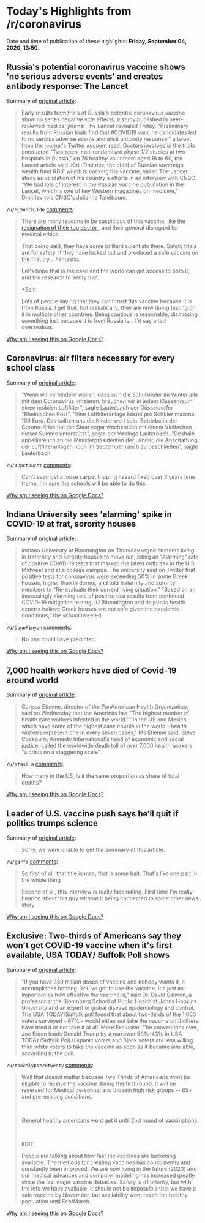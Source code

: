 # Today's Highlights from /r/coronavirus

Date and time of publication of these highlights: **Friday, September 04, 2020, 13:50**.

## Russia's potential coronavirus vaccine shows 'no serious adverse events' and creates antibody response: The Lancet

Summary of [original article](https://www.cnbc.com/2020/09/04/russian-coronavirus-vaccine-shows-no-serious-side-effects-lancet-says.html):

> Early results from trials of Russia's potential coronavirus vaccine show no series negative side effects, a study published in peer-reviewed medical journal The Lancet revealed Friday. "Preliminary results from Russian trials find that #COVID19 vaccine candidates led to no serious adverse events and elicit antibody response," a tweet from the journal's Twitter account read. Doctors involved in the trials conducted "Two open, non-randomised phase 1/2 studies at two hospitals in Russia," on 76 healthy volunteers aged 18 to 60, the Lancet article said. Kirill Dmitriev, the chief of Russian sovereign wealth fund RDIF which is backing the vaccine, hailed The Lancet study as validation of his country's efforts in an interview with CNBC. "We had lots of interest in the Russian vaccine publication in the Lancet, which is one of key Western magazines on medicine," Dmitriev told CNBC's Julianna Tatelbaum.

`/u/M_SunChilde` [comments](https://www.reddit.com/r/Coronavirus/comments/imefmc/russias_potential_coronavirus_vaccine_shows_no/):

> There are many reasons to be suspicious of this vaccine, like the [resignation of their top doctor ](https://www.businesstoday.in/current/world/coronavirus-vaccine-russias-top-doctor-quits-over-untested-covid19-vaccine-sputnik-v/story/412974.html), and their general disregard for medical ethics.
> 
> That being said, they have some brilliant scientists there. Safety trials are for safety. If they have lucked out and produced a safe vaccine on the first try... Fantastic.
> 
> Let's hope that is the case and the world can get access to both it, and the research to verify that.
> 
> *Edit: 
> 
> Lots of people saying that they can't trust this vaccine because it is from Russia. I get that, but realistically, they are now doing testing on it in multiple other countries. Being cautious is reasonable, dismissing something just because it is from Russia is... I'd say a tad overzealous.

[Why am I seeing this on Google Docs?](https://docs.google.com/document/d/1Dc6We63vOXIZsc0op-Bt4abqkYjXzOigalQqFxmvvbM/edit?usp=sharing)

## Coronavirus: air filters necessary for every school class

Summary of [original article](https://www.interview-welt.de/2020/09/03/coronavirus-luftfilter-f%C3%BCr-jede-schulklasse-notwendig/):

> "Wenn wir verhindern wollen, dass sich die Schulkinder im Winter alle mit dem Coronavirus infizieren, brauchen wir in jedem Klassenraum einen mobilen Luftfilter", sagte Lauterbach der Düsseldorfer "Rheinischen Post". "Eine Luftfilteranlage kostet pro Schüler maximal 100 Euro. Das sollten uns die Kinder wert sein. Betriebe in der Corona-Krise hat der Staat sogar wöchentlich mit einem Vielfachen dieser Summe unterstützt", sagte der Virologe Lauterbach. "Deshalb appelliere ich an die Ministerpräsidenten der Länder, die Anschaffung der Luftfilteranlagen noch im September rasch zu beschließen", sagte Lauterbach.

`/u/43pctburnt` [comments](https://www.reddit.com/r/Coronavirus/comments/imfcma/coronavirus_air_filters_necessary_for_every/):

> Can't even get a loose carpet tripping hazard fixed over 3 years time frame.  I'm sure the schools will be able to do this.

[Why am I seeing this on Google Docs?](https://docs.google.com/document/d/1Dc6We63vOXIZsc0op-Bt4abqkYjXzOigalQqFxmvvbM/edit?usp=sharing)

## Indiana University sees 'alarming' spike in COVID-19 at frat, sorority houses

Summary of [original article](https://www.reuters.com/article/us-health-coronavirus-usa/indiana-university-sees-alarming-spike-in-covid-19-at-frat-sorority-houses-idUSKBN25U2SI):

> Indiana University at Bloomington on Thursday urged students living in fraternity and sorority houses to move out, citing an "Alarming" rate of positive COVID-19 tests that marked the latest outbreak in the U.S. Midwest and at a college campus. The university said on Twitter that positive tests for coronavirus were exceeding 50% in some Greek houses, higher than in dorms, and told fraternity and sorority members to "Re-evaluate their current living situation." "Based on an increasingly alarming rate of positive test results from continued COVID-19 mitigation testing, IU Bloomington and its public health experts believe Greek houses are not safe given the pandemic conditions," the school tweeted.

`/u/DanoPinyon` [comments](https://www.reddit.com/r/Coronavirus/comments/img55m/indiana_university_sees_alarming_spike_in_covid19/):

> No one could have predicted.

[Why am I seeing this on Google Docs?](https://docs.google.com/document/d/1Dc6We63vOXIZsc0op-Bt4abqkYjXzOigalQqFxmvvbM/edit?usp=sharing)

## 7,000 health workers have died of Covid-19 around world

Summary of [original article](https://www.independent.co.uk/news/world/coronavirus-amnesty-international-healthcare-worker-deaths-uk-usa-mexico-a9704266.html):

> Carissa Etienne, director of the PanAmerican Health Organization, said on Wednesday that the Americas has "The highest number of health care workers infected in the world." "In the US and Mexico - which have some of the highest case counts in the world - health workers represent one in every seven cases," Ms Etienne said. Steve Cockburn, Amnesty International's head of economic and social justice, called the worldwide death toll of over 7,000 health workers "a crisis on a staggering scale".

`/u/stasi_a` [comments](https://www.reddit.com/r/Coronavirus/comments/img7s8/7000_health_workers_have_died_of_covid19_around/):

> How many in the US, is it the same proportion as share of total deaths?

[Why am I seeing this on Google Docs?](https://docs.google.com/document/d/1Dc6We63vOXIZsc0op-Bt4abqkYjXzOigalQqFxmvvbM/edit?usp=sharing)

## Leader of U.S. vaccine push says he‘ll quit if politics trumps science

Summary of [original article](https://www.sciencemag.org/news/2020/09/leader-us-vaccine-push-says-he-ll-quit-if-politics-trumps-science-approval-process):

> Sorry, we were unable to get the summary of this article.

`/u/garfe` [comments](https://www.reddit.com/r/Coronavirus/comments/im5ccs/leader_of_us_vaccine_push_says_hell_quit_if/):

> So first of all, that title is man, that is some bait.  That's like one part in the whole thing 
>    
> Second of all, this interview is really fascinating.  First time I'm really hearing about this guy without it being connected to some other news story

[Why am I seeing this on Google Docs?](https://docs.google.com/document/d/1Dc6We63vOXIZsc0op-Bt4abqkYjXzOigalQqFxmvvbM/edit?usp=sharing)

## Exclusive: Two-thirds of Americans say they won't get COVID-19 vaccine when it's first available, USA TODAY/ Suffolk Poll shows

Summary of [original article](https://www.usatoday.com/story/news/politics/2020/09/04/covid-19-two-thirds-us-wont-take-vaccine-right-away-poll-shows/5696982002/):

> "If you have 330 million doses of vaccine and nobody wants it, it accomplishes nothing. You've got to use the vaccine. It's just as important as how effective the vaccine is," said Dr. David Salmon, a professor at the Bloomberg School of Public Health at Johns Hopkins University and an expert in global disease epidemiology and control. The USA TODAY/Suffolk poll found that about two-thirds of the 1,000 voters surveyed - 67% - would either not take the vaccine until others have tried it or not take it at all. More:Exclusive: The conventions over, Joe Biden leads Donald Trump by a narrower 50%-43% in USA TODAY/Suffolk Poll.Hispanic voters and Black voters are less willing than white voters to take the vaccine as soon as it became available, according to the poll.

`/u/Apocalypse20twenty` [comments](https://www.reddit.com/r/Coronavirus/comments/imeq4v/exclusive_twothirds_of_americans_say_they_wont/):

> Well that doesnt matter becuase Two Thirds of Americans wont be eligible to receive the vaccine during the first round.  It will be reserved for Medical personnel and thosein high risk groups -- 65+ and pre-existing conditions.
> 
> &#x200B;
> 
> General healthy americans wont get it until 2nd round of vaccinations.
> 
> &#x200B;
> 
> EDIT:
> 
> People are talking about how fast the vaccines are becoming available.  The methods for creating vaccines has constistently and constantly been improved.  We are now living in the future (2020) and our medical advances and computer modeling has increased greatly since the last major vaccine debacles.  Safety is #1 priority, but with the info we have available, it should not be impossible that we have a safe vaccine by November, but availability wont reach the healthy population until Feb/March.

[Why am I seeing this on Google Docs?](https://docs.google.com/document/d/1Dc6We63vOXIZsc0op-Bt4abqkYjXzOigalQqFxmvvbM/edit?usp=sharing)

